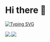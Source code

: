 # Hi there 👋

[![Typing SVG](https://readme-typing-svg.demolab.com?font=Fira+Code&weight=600&pause=1000&color=F78A13&width=600&lines=%E5%9C%A8%E9%80%BB%E8%BE%91%E7%9A%84%E6%A3%AE%E6%9E%97%E9%87%8C%EF%BC%8C%E4%BB%A3%E7%A0%81%E5%A6%82%E8%AF%97%E8%A1%8C%E8%88%AC%E6%B5%81%E6%B7%8C%EF%BC%8C%E8%AE%BE%E8%AE%A1%E7%9A%84%E7%94%BB%E7%AC%94%E7%BB%98%E5%87%BA%E6%A2%A6%E6%83%B3%E7%9A%84%E6%A8%A1%E6%A0%B7)](https://git.io/typing-svg)

<a href="https://github.com/anuraghazra/github-readme-stats"> 
  <img align="center" src="https://github-readme-stats.vercel.app/api?username=Breeze1203&show_icons=false&bg_color=#FFFFFF"/>
</a>
<a href="https://github.com/anuraghazra/github-readme-stats"> 
  <img align="center" src="https://github-readme-stats.vercel.app/api/top-langs/?username=Breeze1203&layout=compact&card_width=500"/>
</a>


